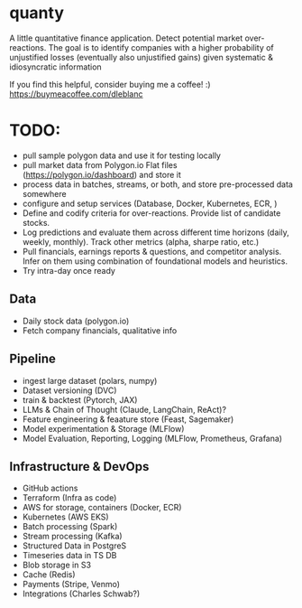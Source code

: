 # quanty
A little quantitative finance application.  Detect potential market over-reactions.  The goal is to identify companies with a higher probability of unjustified losses (eventually also unjustified gains) given systematic & idiosyncratic information

If you find this helpful, consider buying me a coffee! :) https://buymeacoffee.com/dleblanc


# TODO:
- pull sample polygon data and use it for testing locally
- pull market data from Polygon.io Flat files (https://polygon.io/dashboard) and store it
- process data in batches, streams, or both, and store pre-processed data somewhere
- configure and setup services (Database, Docker, Kubernetes, ECR, )
- Define and codify criteria for over-reactions.  Provide list of candidate stocks.
- Log predictions and evaluate them across different time horizons (daily, weekly, monthly).  Track other metrics (alpha, sharpe ratio, etc.)
- Pull financials, earnings reports & questions, and competitor analysis.  Infer on them using combination of foundational models and heuristics.
- Try intra-day once ready

## Data
- Daily stock data (polygon.io)
- Fetch company financials, qualitative info


## Pipeline
- ingest large dataset (polars, numpy)
- Dataset versioning (DVC)
- train & backtest (Pytorch, JAX)
- LLMs & Chain of Thought (Claude, LangChain, ReAct)?
- Feature engineering & feaature store (Feast, Sagemaker)
- Model experimentation & Storage (MLFlow)
- Model Evaluation, Reporting, Logging (MLFlow, Prometheus, Grafana)

## Infrastructure & DevOps
- GitHub actions
- Terraform (Infra as code)
- AWS for storage, containers (Docker, ECR)
- Kubernetes (AWS EKS)
- Batch processing (Spark)
- Stream processing (Kafka)
- Structured Data in PostgreS
- Timeseries data in TS DB
- Blob storage in S3
- Cache (Redis)
- Payments (Stripe, Venmo)
- Integrations (Charles Schwab?)
